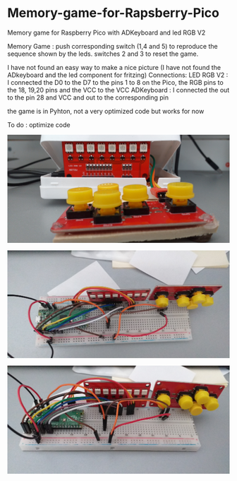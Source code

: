 # Memory-game-for-Rapsberry-Pico
Memory game for Raspberry Pico with ADKeyboard and led RGB V2

Memory Game : push corresponding switch (1,4 and 5) to reproduce the sequence shown by the leds.
switches 2 and 3 to reset the game.

I have not found an easy way to make a nice picture (I have not found the ADkeyboard and the led component for fritzing)
Connections:
LED RGB V2 : I connected the D0 to the D7 to the pins 1 to 8 on the Pico, the RGB pins to the 18, 19,20 pins and the VCC to the VCC
ADKeyboard :  I connected the out to the pin 28 and VCC and out to the corresponding pin

the game is in Pyhton, not a very optimized code but works for now

To do :
optimize code


![raw final](20210408_141254.jpg)

![image_on_breadboard 1](20210406_182146.jpg)

![image_on_breadboard 1](20210406_182152.jpg)
